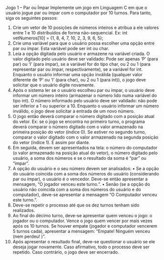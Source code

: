 Jogo 1 – Par ou Ímpar
Implemente um jogo em Linguagem C em que o usuário jogue par ou ímpar com o computador por 10
turnos. Para tanto, siga os seguintes passos:
1. Crie um vetor de 10 posições de números inteiros e atribua a ele valores entre 1 e 10 distribuídos de
forma não-sequencial. Ex: int vetNumeros[10] = {1, 8, 4, 7, 10, 2, 3, 9, 6, 5};
2. Crie uma variável para que o usuário possa escolher uma opção entre par ou ímpar. Esta variável pode ser
int ou char.
3. Leia a opção digitada pelo usuário e armazene na variável criada. O valor digitado pelo usuário deve ser
validado: Pode ser apenas ‘P’ (para par) ou ‘I’ (para ímpar), se a variável for do tipo char, ou 2 ou 1 (para
representar par ou ímpar, respectivamente), se a variável for int. Enquanto o usuário informar uma opção
inválida (qualquer valor diferente de ‘P’ ou ‘I’ (para char), ou 2 ou 1 (para int)), o jogo deve solicitar que o
usuário digite novamente.
4. Após o sistema ler se o usuário escolheu par ou ímpar, o usuário deve informar um número inteiro
(armazenar o número lido numa variável do tipo int).
O número informado pelo usuário deve ser validado: não pode ser inferior a 1 ou superior a 10. Enquanto
o usuário informar um número inválido, o jogo deve solicitar a entrada de um novo número.
5. O jogo então deverá comparar o número digitado com a posição atual do vetor. Ex: se o jogo se encontra
no primeiro turno, o programa deverá comparar o número digitado com o valor armazenado na primeira
posição do vetor (índice 0). Se estiver no segundo turno, comparar o valor digitado com o valor
armazenado na segunda posição do vetor (índice 1). E assim por diante.
6. Em seguida, devem ser apresentados na tela: o número do computador (o valor armazenado na posição
atual do vetor), o número digitado pelo usuário, a soma dos números e se o resultado da soma é “par” ou
“ímpar”.
7. A opção do usuário e o seu número devem ser analisados:
• Se a opção do usuário coincida com a soma dos números do usuário (considerando par ou ímpar), o
usuário é o vencedor. Deve-se então apresentar a mensagem, “O jogador venceu este turno.”.
• Senão (se a opção do usuário não coincida com a soma dos números do usuário e do computador),
deve-se apresentar a mensagem “O Computador venceu este turno.”.
8. Deve-se repetir o processo até que os dez turnos tenham sido realizados.
9. Ao final do décimo turno, deve-se apresentar quem venceu o jogo: o jogador ou o computador. Vence o
jogo quem vencer por mais vezes após os 10 turnos. Se houver empate (jogador e computador vencerem
5 turnos cada), apresentar a mensagem: “Empate! Ninguém venceu (nem perdeu! )”.
10. Após apresentar o resultado final, deve-se questionar o usuário se ele deseja jogar novamente. Caso
afirmativo, todo o processo deve ser repetido. Caso contrário, o jogo deve ser encerrado.